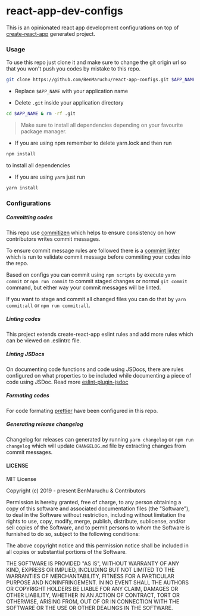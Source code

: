 # react-app-dev-configs

This is an opinionated react app development configurations on top of [create-react-app](https://github.com/facebook/create-react-app) generated project.

### Usage

To use this repo just clone it and make sure to change the git origin url so that you won't push you codes by mistake to this repo.

```sh
git clone https://github.com/BenMaruchu/react-app-configs.git $APP_NAME
```

- Replace `$APP_NAME` with your application name

- Delete `.git` inside your application directory

```sh
cd $APP_NAME & rm -rf .git
```

> Make sure to install all dependencies depending on your favourite package manager.

- If you are using npm remember to delete yarn.lock and then run

```sh
npm install
```

to install all dependencies

- If you are using `yarn` just run

```sh
yarn install
```

### Configurations

##### Committing codes

This repo use [commitizen](https://github.com/commitizen/cz-cli) which helps to ensure consistency on how contributors writes commit messages.

To ensure commit message rules are followed there is a [commint linter](https://github.com/conventional-changelog/commitlint) which is run to validate commit message before commiting your codes into the repo.

Based on configs you can commit using `npm scripts` by execute `yarn commit` or `npm run commit` to commit staged changes or normal `git commit` command, but either way your commit messages will be linted.

If you want to stage and commit all changed files you can do that by `yarn commit:all` or `npm run commit:all`.

##### Linting codes

This project extends create-react-app eslint rules and add more rules which can be viewed on .eslintrc file.

##### Linting JSDocs

On documenting code functions and code using JSDocs, there are rules configured on what properties to be included while documenting a piece of code using JSDoc. Read more [eslint-plugin-jsdoc](https://github.com/gajus/eslint-plugin-jsdoc)

##### Formating codes

For code formating [prettier](https://github.com/prettier/prettier) have been configured in this repo.

##### Generating release changelog

Changelog for releases can generated by running `yarn changelog` or `npm run changelog` which will update `CHANGELOG.md` file by extracting changes from commit messages.

#### LICENSE

MIT License

Copyright (c) 2019 - present BenMaruchu & Contributors

Permission is hereby granted, free of charge, to any person obtaining a copy of this software and associated documentation files (the "Software"), to deal in the Software without restriction, including without limitation the rights to use, copy, modify, merge, publish, distribute, sublicense, and/or sell copies of the Software, and to permit persons to whom the Software is furnished to do so, subject to the following conditions:

The above copyright notice and this permission notice shall be included in all copies or substantial portions of the Software.

THE SOFTWARE IS PROVIDED "AS IS", WITHOUT WARRANTY OF ANY KIND, EXPRESS OR IMPLIED, INCLUDING BUT NOT LIMITED TO THE WARRANTIES OF MERCHANTABILITY, FITNESS FOR A PARTICULAR PURPOSE AND NONINFRINGEMENT. IN NO EVENT SHALL THE AUTHORS OR COPYRIGHT HOLDERS BE LIABLE FOR ANY CLAIM, DAMAGES OR OTHER LIABILITY, WHETHER IN AN ACTION OF CONTRACT, TORT OR OTHERWISE, ARISING FROM, OUT OF OR IN CONNECTION WITH THE SOFTWARE OR THE USE OR OTHER DEALINGS IN THE SOFTWARE.
